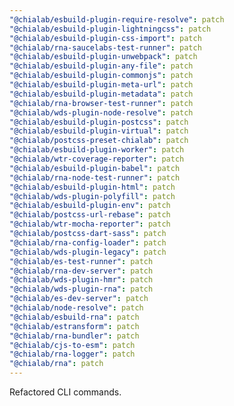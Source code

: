 ```yaml
---
"@chialab/esbuild-plugin-require-resolve": patch
"@chialab/esbuild-plugin-lightningcss": patch
"@chialab/esbuild-plugin-css-import": patch
"@chialab/rna-saucelabs-test-runner": patch
"@chialab/esbuild-plugin-unwebpack": patch
"@chialab/esbuild-plugin-any-file": patch
"@chialab/esbuild-plugin-commonjs": patch
"@chialab/esbuild-plugin-meta-url": patch
"@chialab/esbuild-plugin-metadata": patch
"@chialab/rna-browser-test-runner": patch
"@chialab/wds-plugin-node-resolve": patch
"@chialab/esbuild-plugin-postcss": patch
"@chialab/esbuild-plugin-virtual": patch
"@chialab/postcss-preset-chialab": patch
"@chialab/esbuild-plugin-worker": patch
"@chialab/wtr-coverage-reporter": patch
"@chialab/esbuild-plugin-babel": patch
"@chialab/rna-node-test-runner": patch
"@chialab/esbuild-plugin-html": patch
"@chialab/wds-plugin-polyfill": patch
"@chialab/esbuild-plugin-env": patch
"@chialab/postcss-url-rebase": patch
"@chialab/wtr-mocha-reporter": patch
"@chialab/postcss-dart-sass": patch
"@chialab/rna-config-loader": patch
"@chialab/wds-plugin-legacy": patch
"@chialab/es-test-runner": patch
"@chialab/rna-dev-server": patch
"@chialab/wds-plugin-hmr": patch
"@chialab/wds-plugin-rna": patch
"@chialab/es-dev-server": patch
"@chialab/node-resolve": patch
"@chialab/esbuild-rna": patch
"@chialab/estransform": patch
"@chialab/rna-bundler": patch
"@chialab/cjs-to-esm": patch
"@chialab/rna-logger": patch
"@chialab/rna": patch
---
```


Refactored CLI commands.
